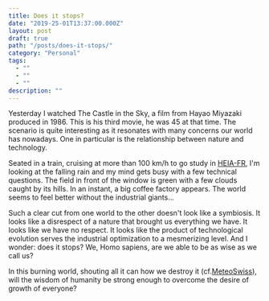 ```yaml
---
title: Does it stops?
date: "2019-25-01T13:37:00.000Z"
layout: post
draft: true
path: "/posts/does-it-stops/"
category: "Personal"
tags:   
  - ""
  - ""
  - ""
description: ""
---
```


Yesterday I watched The Castle in the Sky, a film from Hayao Miyazaki produced in 1986. This is his third movie, he was 45 at that time. The scenario is quite interesting as it resonates with many concerns our world has nowadays. One in particular is the relationship between nature and technology.

Seated in a train, cruising at more than 100 km/h to go study in [HEIA-FR](https://www.heia-fr.ch/), I'm looking at the falling rain and my mind gets busy with a few technical questions. The field in front of the window is green with a few clouds caught by its hills. In an instant, a big coffee factory appears. The world seems to feel better without the industrial giants... 

Such a clear cut from one world to the other doesn't look like a symbiosis. It looks like a disrespect of a nature that brought us everything we have. It looks like we have no respect. It looks like the product of technological evolution serves the industrial optimization to a mesmerizing level. And I wonder: does it stops? We, Homo sapiens, are we able to be as wise as we call us?

In this burning world, shouting all it can how we destroy it (cf.[MeteoSwiss](https://www.meteosuisse.admin.ch/home.subpage.html/fr/data/blogs/2020/1/2019--deuxieme-annee-la-plus-chaude.html)), will the wisdom of humanity be strong enough to overcome the desire of growth of everyone?


 
